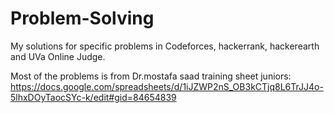 # Problem-Solving
My solutions for specific problems in Codeforces, hackerrank, hackerearth and UVa Online Judge.

Most of the problems is from Dr.mostafa saad training sheet juniors: https://docs.google.com/spreadsheets/d/1iJZWP2nS_OB3kCTjq8L6TrJJ4o-5lhxDOyTaocSYc-k/edit#gid=84654839
